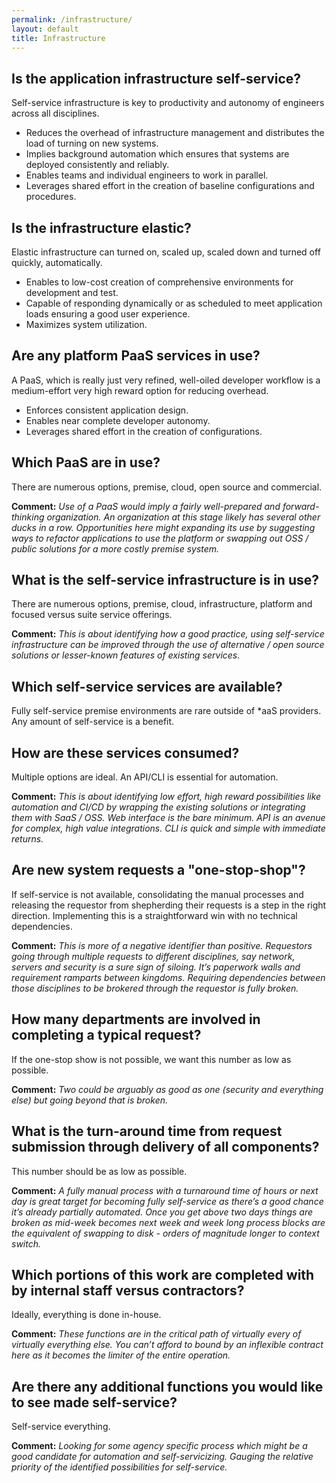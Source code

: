 ```yaml
---
permalink: /infrastructure/
layout: default
title: Infrastructure
---
```


## Is the application infrastructure self-service?

Self-service infrastructure is key to productivity and autonomy of engineers
across all disciplines. 

- Reduces the overhead of infrastructure management and distributes the load
  of turning on new systems.
- Implies background automation which ensures that systems are deployed
  consistently and reliably.
- Enables teams and individual engineers to work in parallel.
- Leverages shared effort in the creation of baseline configurations and
  procedures.

## Is the infrastructure elastic?

Elastic infrastructure can turned on, scaled up, scaled down and turned off
quickly, automatically.

- Enables to low-cost creation of comprehensive environments for development
  and test.
- Capable of responding dynamically or as scheduled to meet application loads
  ensuring  a good user experience.
- Maximizes system utilization.

## Are any platform PaaS services in use?

A PaaS, which is really just very refined, well-oiled developer workflow is
a medium-effort very high reward option for reducing overhead.

- Enforces consistent application design.
- Enables near complete developer autonomy.
- Leverages shared effort in the creation of configurations.

## Which PaaS are in use?

There are numerous options, premise, cloud, open source and commercial.

**Comment:** _Use of a PaaS would imply a fairly well-prepared and
forward-thinking organization. An organization at this stage likely has
several other ducks in a row. Opportunities here might expanding its use by
suggesting ways to refactor applications to use the platform or swapping out
OSS / public solutions for a more costly premise system._

## What is the self-service infrastructure is in use?

There are numerous options, premise, cloud, infrastructure, platform and
focused versus suite service offerings.

**Comment:** _This is about identifying how a good practice, using
self-service infrastructure can be improved through the use of alternative /
open source solutions or lesser-known features of existing services._

## Which self-service services are available?

Fully self-service premise environments are rare outside of \*aaS providers.
Any amount of self-service is a benefit.

## How are these services consumed?

Multiple options are ideal. An API/CLI is essential for automation.

**Comment:** _This is about identifying low effort, high reward possibilities
like automation and CI/CD by wrapping the existing solutions or integrating
them with SaaS / OSS. Web interface is the bare minimum. API is an avenue for
complex, high value integrations. CLI is quick and simple with immediate
returns._

## Are new system requests a "one-stop-shop"?

If self-service is not available, consolidating the manual processes and
releasing the requestor from shepherding their requests is a step in the right
direction. Implementing this is a straightforward win with no technical
dependencies.

**Comment:** _This is more of a negative identifier than positive. Requestors
going through multiple requests to different disciplines, say network, servers and security is a sure sign of siloing. It’s paperwork walls and requirement ramparts between kingdoms. Requiring dependencies between those disciplines to be brokered through the requestor is fully broken._

## How many departments are involved in completing a typical request?

If the one-stop show is not possible, we want this number as low as possible. 

**Comment:** _Two could be arguably as good as one (security and everything
else) but going beyond that is broken._

## What is the turn-around time from request submission through delivery of all components?

This number should be as low as possible.

**Comment:** _A fully manual process with a turnaround time of hours or next
day is great target for becoming fully self-service as there’s a good chance
it’s already partially automated. Once you get above two days things are
broken as mid-week becomes next week and week long process blocks are the
equivalent of swapping to disk - orders of magnitude longer to context
switch._

## Which portions of this work are completed with by internal staff versus contractors?

Ideally, everything is done in-house.

**Comment:** _These functions are in the critical path of virtually every of
virtually everything else. You can’t afford to bound by an inflexible contract
here as it becomes the limiter of the entire operation._

## Are there any additional functions you would like to see made self-service?

Self-service everything.

**Comment:** _Looking for some agency specific process which might be a good
candidate for automation and self-servicizing. Gauging the relative priority
of the identified possibilities for self-service._
